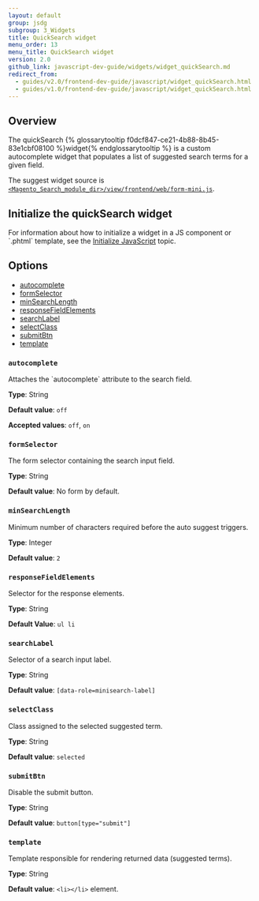 ```yaml
---
layout: default
group: jsdg
subgroup: 3_Widgets
title: QuickSearch widget
menu_order: 13
menu_title: QuickSearch widget
version: 2.0
github_link: javascript-dev-guide/widgets/widget_quickSearch.md
redirect_from:
  - guides/v2.0/frontend-dev-guide/javascript/widget_quickSearch.html
  - guides/v1.0/frontend-dev-guide/javascript/widget_quickSearch.html
---
```


<h2>Overview</h2>

The quickSearch {% glossarytooltip f0dcf847-ce21-4b88-8b45-83e1cbf08100 %}widget{% endglossarytooltip %} is a custom autocomplete widget that populates a list of suggested search terms for a given field. 

The suggest widget source is <a href="{{site.mage2000url}}app/code/Magento/Search/view/frontend/web/form-mini.js" target="_blank"><code>&lt;Magento_Search_module_dir&gt;/view/frontend/web/form-mini.js</code></a>.

<h2 id="quicksearch_init">Initialize the quickSearch widget</h2>
For information about how to initialize a widget in a JS component or `.phtml` template, see the <a href="{{page.baseurl}}javascript-dev-guide/javascript/js_init.html" target="_blank">Initialize JavaScript</a> topic.


<h2 id="quicksearch_options">Options</h2>
<ul>
<li><a href="#q_autocomplete">autocomplete</a></li>
<li><a href="#q_formSelector">formSelector</a></li>
<li><a href="#q_minSearchLength">minSearchLength</a></li>
<li><a href="#q_responseFieldElements">responseFieldElements</a></li>
<li><a href="#q_searchLabel">searchLabel</a></li>
<li><a href="#q_selectClass">selectClass</a></li>
<li><a href="#q_submitBtn">submitBtn</a></li>
<li><a href="#q_template">template</a></li>
</ul>


<h3 id="q_autocomplete"><code>autocomplete</code></h3>
Attaches the `autocomplete` attribute to the search field.

**Type**: String

**Default value**: `off`

**Accepted values**: `off`, `on`


<h3 id="q_formSelector"><code>formSelector</code></h3>
The form selector containing the search input field.

**Type**: String 

**Default value**: No form by default.


<h3 id="q_minSearchLength"><code>minSearchLength</code></h3>
Minimum number of characters required before the auto suggest triggers.

**Type**: Integer

**Default value**: `2`

<h3 id="q_responseFieldElements"><code>responseFieldElements</code></h3>
Selector for the response elements.

**Type**: String

**Default Value**: `ul li`

<h3 id="q_searchLabel"><code>searchLabel</code></h3>
Selector of a search input label.

**Type**: String

**Default value**: `[data-role=minisearch-label]`

<h3 id="q_selectClass"><code>selectClass</code></h3>
Class assigned to the selected suggested term.

**Type**: String

**Default value**: `selected`

<h3 id="q_submitBtn"><code>submitBtn</code></h3>
Disable the submit button. 

**Type**: String

**Default value**: `button[type="submit"]`

<h3 id="q_template"><code>template</code></h3>
Template responsible for rendering returned data (suggested terms).

**Type**: String

**Default value**: `<li></li>` element.


